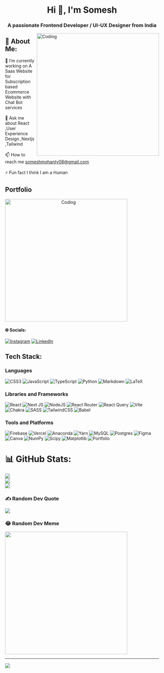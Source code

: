 
<h1 align="center">Hi 👋, I'm Somesh</h1>
<h3 align="center">A passionate Frontend Developer / UI-UX Designer from India</h3>
<img align="right" alt="Coding" width="400" src="https://i.pinimg.com/originals/3b/43/08/3b4308602914d2f122ae1461a31daeab.gif"/>


## 💫 About Me:
🔭 I’m currently working on A Saas Website for Subscription based Ecommerce Website with Chat Bot services<br><br>💬 Ask me about React ,User Experience Design ,Nextjs ,Tailwind<br><br>📫 How to reach me someshmohanty08@gmail.com<br><br>⚡ Fun fact I think I am a Human

## Portfolio

<a href="https://somesh-mohanty-portfolio.vercel.app/" style="text-align:center"><img align="center" alt="Coding" width="400" src="https://i.pinimg.com/originals/6a/e1/e3/6ae1e310a32b57bdfe9a143027ab62c4.gif"/></a>

 


#### 🌐 Socials:
<a href="https://instagram.com/_.som.esh._">![Instagram](https://img.shields.io/badge/Instagram-%23E4405F.svg?logo=Instagram&logoColor=white)</a> <a href="https://www.linkedin.com/in/somesh-mohanty-7505a5211/">![LinkedIn](https://img.shields.io/badge/LinkedIn-%230077B5.svg?logo=linkedin&logoColor=white)</a>

## Tech Stack:
### Languages
![CSS3](https://img.shields.io/badge/css3-%231572B6.svg?style=for-the-badge&logo=css3&logoColor=white)
![JavaScript](https://img.shields.io/badge/javascript-%23323330.svg?style=for-the-badge&logo=javascript&logoColor=%23F7DF1E)
![TypeScript](https://img.shields.io/badge/typescript-%23007ACC.svg?style=for-the-badge&logo=typescript&logoColor=white)
![Python](https://img.shields.io/badge/python-%2314354C.svg?style=for-the-badge&logo=python&logoColor=white)
![Markdown](https://img.shields.io/badge/markdown-%23000000.svg?style=for-the-badge&logo=markdown&logoColor=white)
![LaTeX](https://img.shields.io/badge/latex-%23008080.svg?style=for-the-badge&logo=latex&logoColor=white)

### Libraries and Frameworks
![React](https://img.shields.io/badge/react-%2320232a.svg?style=for-the-badge&logo=react&logoColor=%2361DAFB)
![Next JS](https://img.shields.io/badge/Next-black?style=for-the-badge&logo=next.js&logoColor=white)
![NodeJS](https://img.shields.io/badge/node.js-6DA55F?style=for-the-badge&logo=node.js&logoColor=white)
![React Router](https://img.shields.io/badge/React_Router-CA4245?style=for-the-badge&logo=react-router&logoColor=white)
![React Query](https://img.shields.io/badge/-React%20Query-FF4154?style=for-the-badge&logo=react%20query&logoColor=white)
![Vite](https://img.shields.io/badge/vite-%23646CFF.svg?style=for-the-badge&logo=vite&logoColor=white)
![Chakra](https://img.shields.io/badge/chakra-%234ED1C5.svg?style=for-the-badge&logo=chakraui&logoColor=white)
![SASS](https://img.shields.io/badge/SASS-hotpink.svg?style=for-the-badge&logo=SASS&logoColor=white)
![TailwindCSS](https://img.shields.io/badge/tailwindcss-%2338B2AC.svg?style=for-the-badge&logo=tailwind-css&logoColor=white)
![Babel](https://img.shields.io/badge/Babel-F9DC3e?style=for-the-badge&logo=babel&logoColor=black)

### Tools and Platforms
![Firebase](https://img.shields.io/badge/firebase-%23039BE5.svg?style=for-the-badge&logo=firebase)
![Vercel](https://img.shields.io/badge/vercel-%23000000.svg?style=for-the-badge&logo=vercel&logoColor=white)
![Anaconda](https://img.shields.io/badge/Anaconda-%2344A833.svg?style=for-the-badge&logo=anaconda&logoColor=white)
![Yarn](https://img.shields.io/badge/yarn-%232C8EBB.svg?style=for-the-badge&logo=yarn&logoColor=white)
![MySQL](https://img.shields.io/badge/mysql-%2300000f.svg?style=for-the-badge&logo=mysql&logoColor=white)
![Postgres](https://img.shields.io/badge/postgres-%23316192.svg?style=for-the-badge&logo=postgresql&logoColor=white)
![Figma](https://img.shields.io/badge/figma-%23F24E1E.svg?style=for-the-badge&logo=figma&logoColor=white)
![Canva](https://img.shields.io/badge/Canva-%2300C4CC.svg?style=for-the-badge&logo=Canva&logoColor=white)
![NumPy](https://img.shields.io/badge/numpy-%23013243.svg?style=for-the-badge&logo=numpy&logoColor=white)
![Scipy](https://img.shields.io/badge/SciPy-%230C55A5.svg?style=for-the-badge&logo=scipy&logoColor=%white)
![Matplotlib](https://img.shields.io/badge/Matplotlib-%23ffffff.svg?style=for-the-badge&logo=Matplotlib&logoColor=black)
![Portfolio](https://img.shields.io/badge/Portfolio-%23000000.svg?style=for-the-badge&logo=firefox&logoColor=#FF7139)


# 📊 GitHub Stats:
![](https://github-readme-stats.vercel.app/api?username=som3sh&theme=dark&hide_border=false&include_all_commits=false&count_private=false)<br/>
![](https://github-readme-streak-stats.herokuapp.com/?user=som3sh&theme=dark&hide_border=false)<br/>
![](https://github-readme-stats.vercel.app/api/top-langs/?username=som3sh&theme=dark&hide_border=false&include_all_commits=false&count_private=false&layout=compact)

### ✍️ Random Dev Quote
![](https://quotes-github-readme.vercel.app/api?type=horizontal&theme=tokyonight)

### 😂 Random Dev Meme
<img src='https://randommeme-five.vercel.app/' style="height: 400px;"/>

---
[![](https://visitcount.itsvg.in/api?id=som3sh&icon=0&color=0)](https://visitcount.itsvg.in)

<!-- Proudly created with GPRM ( https://gprm.itsvg.in ) -->
